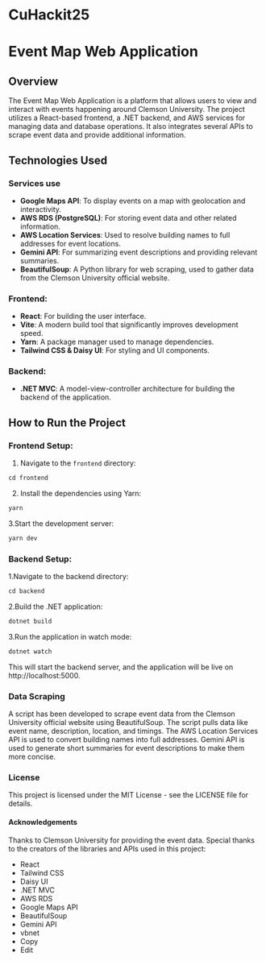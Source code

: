 # CuHackit25


# Event Map Web Application

## Overview

The Event Map Web Application is a platform that allows users to view and interact with events happening around Clemson University. The project utilizes a React-based frontend, a .NET backend, and AWS services for managing data and database operations. It also integrates several APIs to scrape event data and provide additional information.

## Technologies Used

### Services use
- **Google Maps API**: To display events on a map with geolocation and interactivity.
- **AWS RDS (PostgreSQL)**: For storing event data and other related information.
- **AWS Location Services**: Used to resolve building names to full addresses for event locations.
- **Gemini API**: For summarizing event descriptions and providing relevant summaries.
- **BeautifulSoup**: A Python library for web scraping, used to gather data from the Clemson University official website.


### Frontend:
- **React**: For building the user interface.
- **Vite**: A modern build tool that significantly improves development speed.
- **Yarn**: A package manager used to manage dependencies.
- **Tailwind CSS & Daisy UI**: For styling and UI components.

### Backend:
- **.NET MVC**: A model-view-controller architecture for building the backend of the application.

## How to Run the Project

### Frontend Setup:
1. Navigate to the `frontend` directory:

```ruby
cd frontend
```

2. Install the dependencies using Yarn:
```ruby
yarn
```

3.Start the development server:
```ruby
yarn dev
```

### Backend Setup:
1.Navigate to the backend directory:
```ruby
cd backend
```


2.Build the .NET application:
 ```ruby
dotnet build
```


3.Run the application in watch mode:
 ```ruby
dotnet watch
  ```
This will start the backend server, and the application will be live on http://localhost:5000.


### Data Scraping

A script has been developed to scrape event data from the Clemson University official website using BeautifulSoup.
The script pulls data like event name, description, location, and timings.
The AWS Location Services API is used to convert building names into full addresses.
Gemini API is used to generate short summaries for event descriptions to make them more concise.

### License
This project is licensed under the MIT License - see the LICENSE file for details.

#### Acknowledgements
Thanks to Clemson University for providing the event data.
Special thanks to the creators of the libraries and APIs used in this project:
- React
- Tailwind CSS
- Daisy UI
- .NET MVC
- AWS RDS
- Google Maps API
- BeautifulSoup
- Gemini API
- vbnet
- Copy
- Edit

   
